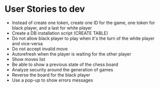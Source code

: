 # User Stories to dev
  * Instead of create one token, create one ID for the game, one token for black player, and a last for white player
  * Create a DB installation script (CREATE TABLE)
  * Do not allow black player to play when it's the turn of the white player and vice-versa
  * Do not accept invalid move
  * Autorefresh when the player is waiting for the other player
  * Show moves list
  * Be able to show a previous state of the chess board
  * Analyze security around the generation of games
  * Reverse the board for the black player
  * Use a pop-up to show errors messages
